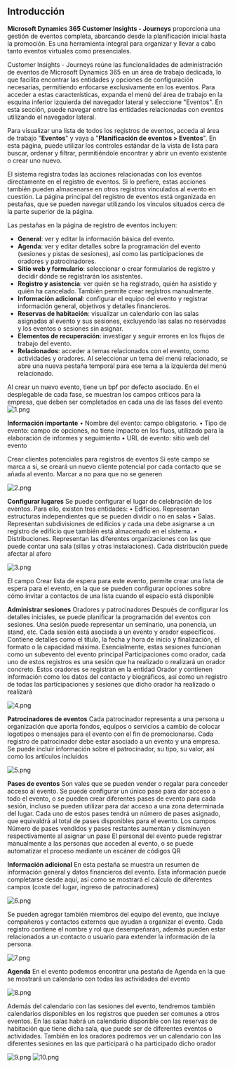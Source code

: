 ## Introducción

**Microsoft Dynamics 365 Customer Insights - Journeys** proporciona una gestión de eventos completa, abarcando desde la planificación inicial hasta la promoción. Es una herramienta integral para organizar y llevar a cabo tanto eventos virtuales como presenciales.

Customer Insights - Journeys reúne las funcionalidades de administración de eventos de Microsoft Dynamics 365 en un área de trabajo dedicada, lo que facilita encontrar las entidades y opciones de configuración necesarias, permitiendo enfocarse exclusivamente en los eventos. Para acceder a estas características, expanda el menú del área de trabajo en la esquina inferior izquierda del navegador lateral y seleccione "Eventos". En esta sección, puede navegar entre las entidades relacionadas con eventos utilizando el navegador lateral.

Para visualizar una lista de todos los registros de eventos, acceda al área de trabajo "**Eventos**" y vaya a "**Planificación de eventos > Eventos**". En esta página, puede utilizar los controles estándar de la vista de lista para buscar, ordenar y filtrar, permitiéndole encontrar y abrir un evento existente o crear uno nuevo.

El sistema registra todas las acciones relacionadas con los eventos directamente en el registro de eventos. Si lo prefiere, estas acciones también pueden almacenarse en otros registros vinculados al evento en cuestión. La página principal del registro de eventos está organizada en pestañas, que se pueden navegar utilizando los vínculos situados cerca de la parte superior de la página.

Las pestañas en la página de registro de eventos incluyen:

- **General**: ver y editar la información básica del evento.
- **Agenda**: ver y editar detalles sobre la programación del evento (sesiones y pistas de sesiones), así como las participaciones de oradores y patrocinadores.
- **Sitio web y formulario**: seleccionar o crear formularios de registro y decidir dónde se registrarán los asistentes.
- **Registro y asistencia**: ver quién se ha registrado, quién ha asistido y quién ha cancelado. También permite crear registros manualmente.
- **Información adicional**: configurar el equipo del evento y registrar información general, objetivos y detalles financieros.
- **Reservas de habitación**: visualizar un calendario con las salas asignadas al evento y sus sesiones, excluyendo las salas no reservadas y los eventos o sesiones sin asignar.
- **Elementos de recuperación**: investigar y seguir errores en los flujos de trabajo del evento.
- **Relacionados**: acceder a temas relacionados con el evento, como actividades y oradores. Al seleccionar un tema del menú relacionado, se abre una nueva pestaña temporal para ese tema a la izquierda del menú relacionado.



Al crear un nuevo evento, tiene un bpf por defecto asociado. En el desplegable de cada fase, se muestran los campos críticos para la empresa, que deben ser completados en cada una de las fases del evento
![1.png](/.attachments/1-43aee9dc-eed0-4d39-8be1-b2896795fc72.png)

**Información importante**
•	Nombre del evento: campo obligatorio.
•	Tipo de evento: campo de opciones, no tiene impacto en los fluos, utilizado para la elaboración de informes y seguimiento
•	URL de evento: sitio web del evento

Crear clientes potenciales para registros de eventos
Si este campo se marca a si, se creará un nuevo cliente potencial por cada contacto que se añada al evento. Marcar a no para que no se generen

![2.png](/.attachments/2-8833e837-7ef6-4032-891f-65be609156d2.png)


**Configurar lugares**
Se puede configurar el lugar de celebración de los eventos. Para ello, existen tres entidades:
•	Edificios. Representan estructuras independientes que se pueden dividir o no en salas
•	Salas. Representan subdivisiones de edificios y cada una debe asignarse a un registro de edificio que también está almacenado en el sistema.
•	Distribuciones. Representan las diferentes organizaciones con las que puede contar una sala (sillas y otras instalaciones). Cada distribución puede afectar al aforo

![3.png](/.attachments/3-27121264-98c7-4736-988c-f1f790a4cae7.png)

El campo Crear lista de espera para este evento, permite crear una lista de espera para el evento, en la que se pueden configurar opciones sobre cómo invitar a contactos de una lista cuando el espacio está disponible


**Administrar sesiones**
Oradores y patrocinadores
Después de configurar los detalles iniciales, se puede planificar la programación del eventos con sesiones. 
Una sesión puede representar un seminario, una ponencia, un stand, etc. Cada sesión está asociada a un evento y orador específicos. Contiene detalles como el título, la fecha y hora de inicio y finalización, el formato o la capacidad máxima. Esencialmente, estas sesiones funcionan como un subevento del evento principal
Participaciones como orador, cada uno de estos registros es una sesión que ha realizado o realizará un orador concreto. Estos oradores se registran en la entidad Orador y contienen información como los datos del contacto y biográficos, así como un registro de todas las participaciones y sesiones que dicho orador ha realizado o realizará

![4.png](/.attachments/4-f4819bc1-e533-4362-828c-591cb52fbbea.png)

**Patrocinadores de eventos**
Cada patrocinador representa a una persona u organización que aporta fondos, equipos o servicios a cambio de colocar logotipos o mensajes para el evento con el fin de promocionarse. Cada registro de patrocinador debe estar asociado a un evento y una empresa. Se puede incluir información sobre el patrocinador, su tipo, su valor, así como los artículos incluidos

![5.png](/.attachments/5-f0644263-6707-4ff7-bdbe-a0c36b8e42dc.png)

**Pases de eventos**
Son vales que se pueden vender o regalar para conceder acceso al evento. Se puede configurar un único pase para dar acceso a todo el evento, o se pueden crear diferentes pases de evento para cada sesión, incluso se pueden utilizar para dar acceso a una zona determinada del lugar.
Cada uno de estos pases tendrá un número de pases asignado, que equivaldrá al total de pases disponibles para el evento. Los campos Número de pases vendidos y pases restantes aumentan y disminuyen respectivamente al asignar un pase
El personal del evento puede registrar manualmente a las personas que acceden al evento, o se puede automatizar el proceso mediante un escáner de códigos QR

**Información adicional**
En esta pestaña se muestra un resumen de información general y datos financieros del evento. Esta información puede completarse desde aquí, así como se mostrará el cálculo de diferentes campos (coste del lugar, ingreso de patrocinadores)

![6.png](/.attachments/6-578eacb0-4eec-41c3-8358-8e9493889e17.png)

Se pueden agregar también miembros del equipo del evento, que incluye compañeros y contactos externos que ayudan a organizar el evento. Cada registro contiene el nombre y rol que desempeñarán, además pueden estar relacionados a un contacto o usuario para extender la información de la persona.

![7.png](/.attachments/7-2151d54f-cdaf-46a3-b010-a7daa892a830.png)

**Agenda**
En el evento podemos encontrar una pestaña de Agenda en la que se mostrará un calendario con todas las actividades del evento

![8.png](/.attachments/8-13cf112a-ebbe-40d0-b291-4ec172962a61.png)

Además del calendario con las sesiones del evento, tendremos también calendarios disponibles en los registros que pueden ser comunes a otros eventos.
En las salas habrá un calendario disponible con las reservas de habitación que tiene dicha sala, que puede ser de diferentes eventos o actividades. También en los oradores podremos ver un calendario con las diferentes sesiones en las que participará o ha participado dicho orador

![9.png](/.attachments/9-3ebfd8bb-5e32-4378-ab78-9b1aff5b6870.png)
![10.png](/.attachments/10-cbb767a5-ee26-4e7e-884d-5b424d1138e5.png)

